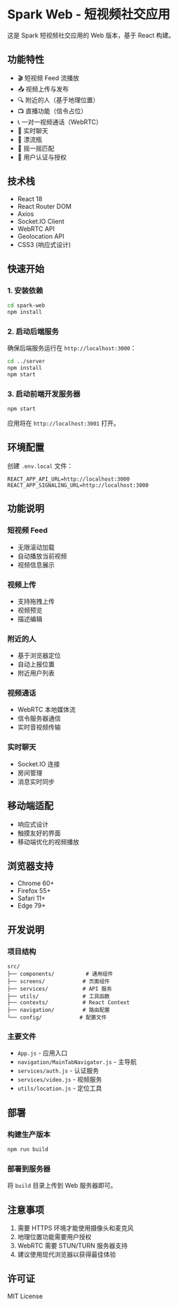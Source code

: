 # Spark Web - 短视频社交应用

这是 Spark 短视频社交应用的 Web 版本，基于 React 构建。

## 功能特性

- 🎬 短视频 Feed 流播放
- 📤 视频上传与发布
- 🔍 附近的人（基于地理位置）
- 📺 直播功能（信令占位）
- 📞 一对一视频通话（WebRTC）
- 💬 实时聊天
- 🍾 漂流瓶
- 📱 摇一摇匹配
- 🔐 用户认证与授权

## 技术栈

- React 18
- React Router DOM
- Axios
- Socket.IO Client
- WebRTC API
- Geolocation API
- CSS3 (响应式设计)

## 快速开始

### 1. 安装依赖

```bash
cd spark-web
npm install
```

### 2. 启动后端服务

确保后端服务运行在 `http://localhost:3000`：

```bash
cd ../server
npm install
npm start
```

### 3. 启动前端开发服务器

```bash
npm start
```

应用将在 `http://localhost:3001` 打开。

## 环境配置

创建 `.env.local` 文件：

```env
REACT_APP_API_URL=http://localhost:3000
REACT_APP_SIGNALING_URL=http://localhost:3000
```

## 功能说明

### 短视频 Feed
- 无限滚动加载
- 自动播放当前视频
- 视频信息展示

### 视频上传
- 支持拖拽上传
- 视频预览
- 描述编辑

### 附近的人
- 基于浏览器定位
- 自动上报位置
- 附近用户列表

### 视频通话
- WebRTC 本地媒体流
- 信令服务器通信
- 实时音视频传输

### 实时聊天
- Socket.IO 连接
- 房间管理
- 消息实时同步

## 移动端适配

- 响应式设计
- 触摸友好的界面
- 移动端优化的视频播放

## 浏览器支持

- Chrome 60+
- Firefox 55+
- Safari 11+
- Edge 79+

## 开发说明

### 项目结构

```
src/
├── components/          # 通用组件
├── screens/            # 页面组件
├── services/           # API 服务
├── utils/              # 工具函数
├── contexts/           # React Context
├── navigation/         # 路由配置
└── config/            # 配置文件
```

### 主要文件

- `App.js` - 应用入口
- `navigation/MainTabNavigator.js` - 主导航
- `services/auth.js` - 认证服务
- `services/video.js` - 视频服务
- `utils/location.js` - 定位工具

## 部署

### 构建生产版本

```bash
npm run build
```

### 部署到服务器

将 `build` 目录上传到 Web 服务器即可。

## 注意事项

1. 需要 HTTPS 环境才能使用摄像头和麦克风
2. 地理位置功能需要用户授权
3. WebRTC 需要 STUN/TURN 服务器支持
4. 建议使用现代浏览器以获得最佳体验

## 许可证

MIT License
